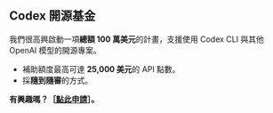 ## Codex 開源基金

我們很高興啟動一項**總額 100 萬美元**的計畫，支援使用 Codex CLI 與其他 OpenAI 模型的開源專案。

- 補助額度最高可達 **25,000 美元**的 API 點數。
- 採**隨到隨審**的方式。

**有興趣嗎？［<a href="https://openai.com/form/codex-open-source-fund/">點此申請</a>］。** 
